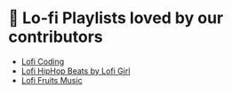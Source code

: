 # 💖 Lo-fi Playlists loved by our contributors
- [Lofi Coding](https://open.spotify.com/playlist/0KTlCSP1LV63gjvHGYEI0D)
- [Lofi HipHop Beats by Lofi Girl](https://open.spotify.com/playlist/0vvXsWCC9xrXsKd4FyS8kM)
- [Lofi Fruits Music](https://open.spotify.com/playlist/3LFIBdP7eZXJKqf3guepZ1?si=bed260a8f7c74ac5)
